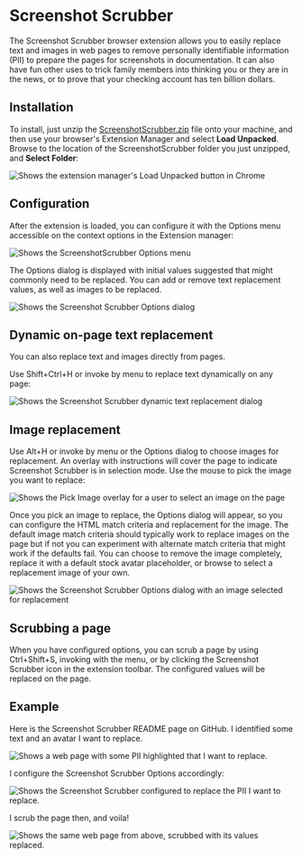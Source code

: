 # Screenshot Scrubber

The Screenshot Scrubber browser extension allows you to easily replace text and images in web pages to remove personally identifiable information (PII) to prepare the pages for screenshots in documentation.  It can also have fun other uses to trick family members into thinking you or they are in the news, or  to prove that your checking account has ten billion dollars.

## Installation

To install, just unzip the [ScreenshotScrubber.zip](https://github.com/jonburchel/ScreenshotScrubber/releases/download/v1.0/ScreenshotScrubber.zip) file onto your machine, and then use your browser's Extension Manager and select **Load Unpacked**.  Browse to the location of the ScreenshotScrubber folder you just unzipped, and **Select Folder**:

![Shows the extension manager's Load Unpacked button in Chrome](https://user-images.githubusercontent.com/5268147/137613533-1d66214f-6e21-48ad-a098-8155cff6032e.png)

## Configuration

After the extension is loaded, you can configure it with the Options menu accessible on the context options in the Extension manager:

![Shows the ScreenshotScrubber Options menu](https://user-images.githubusercontent.com/5268147/137599251-b9b68257-2b1f-486b-ba99-17dd053fd22b.png)

The Options dialog is displayed with initial values suggested that might commonly need to be replaced.  You can add or remove text replacement values, as well as images to be replaced.

![Shows the Screenshot Scrubber Options dialog](https://user-images.githubusercontent.com/5268147/137599312-a9fa7f48-e329-45f6-9e1a-17ab6d2724fa.png)

## Dynamic on-page text replacement

You can also replace text and images directly from pages.  

Use Shift+Ctrl+H or invoke by menu to replace text dynamically on any page:

![Shows the Screenshot Scrubber dynamic text replacement dialog](https://user-images.githubusercontent.com/5268147/137613355-7a8745df-d159-4586-adc5-2b7a4c788da2.png)

## Image replacement

Use Alt+H or invoke by menu or the Options dialog to choose images for replacement.  An overlay with instructions will cover the page to indicate Screenshot Scrubber is in selection mode.  Use the mouse to pick the image you want to replace:

![Shows the Pick Image overlay for a user to select an image on the page](https://user-images.githubusercontent.com/5268147/137599428-6954fcc4-d977-4ad8-b8e2-b7edfeeec776.png)

Once you pick an image to replace, the Options dialog will appear, so you can configure the HTML match criteria and replacement for the image.  The default image match criteria should typically work to replace images on the page but if not you can experiment with alternate match criteria that might work if the defaults fail.  You can choose to remove the image completely, replace it with a default stock avatar placeholder, or browse to select a replacement image of your own.

![Shows the Screenshot Scrubber Options dialog with an image selected for replacement](https://user-images.githubusercontent.com/5268147/137599506-c7eac263-c65e-47aa-ac3e-d03797c0e80b.png)

## Scrubbing a page

When you have configured options, you can scrub a page by using Ctrl+Shift+S, invoking with the menu, or by clicking the Screenshot Scrubber icon in the extension toolbar.  The configured values will be replaced on the page.

## Example

Here is the Screenshot Scrubber README page on GitHub.  I identified some text and an avatar I want to replace.

![Shows a web page with some PII highlighted that I want to replace.](https://user-images.githubusercontent.com/5268147/137604141-1bbcc09e-8338-45ad-a0c9-9acf29015341.png)

I configure the Screenshot Scrubber Options accordingly:

![Shows the Screenshot Scrubber configured to replace the PII I want to replace.](https://user-images.githubusercontent.com/5268147/137604158-e21d6577-1433-4f61-9102-2d5ce90b9526.png)

I scrub the page then, and voila!

![Shows the same web page from above, scrubbed with its values replaced.](https://user-images.githubusercontent.com/5268147/137604180-75bc7f52-0a49-4797-9f84-f9b4eefbad58.png)

